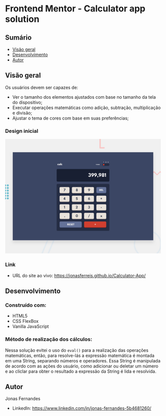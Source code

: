 # Frontend Mentor - Calculator app solution

## Sumário

- [Visão geral](#visão-geral)
- [Desenvolvimento](#desenvolvimento)
- [Autor](#autor)

## Visão geral

Os usuários devem ser capazes de:

- Ver o tamanho dos elementos ajustados com base no tamanho da tela do dispositivo;
- Executar operações matemáticas como adição, subtração, multiplicação e divisão;
- Ajustar o tema de cores com base em suas preferências;

### Design inicial

![design](./design/desktop-preview.jpg)

### Link

- URL do site ao vivo: https://jonasferreis.github.io/Calculator-App/

## Desenvolvimento

### Construído com:

- HTML5
- CSS FlexBox
- Vanilla JavaScript

### Método de realização dos cálculos:

Nessa solução evitei o uso do `eval()` para a realização das operações matemáticas, então, para resolve-lás a expressão matemática é montada em uma String, separando números e operadores. Essa String é manipulada de acordo com as ações do usuário, como adicionar ou deletar um número e ao cliclar para obter o resultado a expressão da String é lida e resolvida.

## Autor

Jonas Fernandes

- LinkedIn: https://www.linkedin.com/in/jonas-fernandes-5b4681260/
